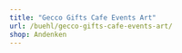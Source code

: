 ```yaml
---
title: "Gecco Gifts Cafe Events Art"
url: /buehl/gecco-gifts-cafe-events-art/
shop: Andenken
---
```

